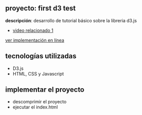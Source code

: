 ## proyecto: first d3 test

**descripción**: desarrollo de tutorial básico sobre la libreria d3.js

- [video relacionado 1](https://www.youtube.com/playlist?list=PLE19WVM4rff3fes9_3k40dnLRzgSXOo25)

[ver implementación en línea](#)

## tecnologías utilizadas

- D3.js
- HTML, CSS y Javascript

## implementar el proyecto

- descomprimir el proyecto
- ejecutar el index.html